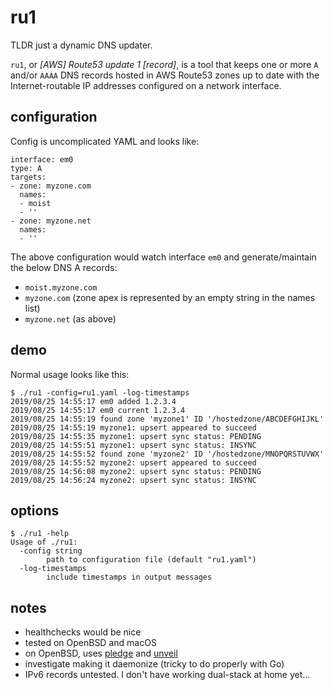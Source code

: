 # ru1

TLDR just a dynamic DNS updater.

`ru1`, or _[AWS] Route53 update 1 [record]_, is a tool that keeps one or more
`A` and/or `AAAA` DNS records hosted in AWS Route53 zones up to date with the
Internet-routable IP addresses configured on a network interface.

## configuration

Config is uncomplicated YAML and looks like:

```
interface: em0
type: A
targets:
- zone: myzone.com
  names:
  - moist
  - ''
- zone: myzone.net
  names:
  - ''
```

The above configuration would watch interface `em0` and generate/maintain the
below DNS A records:

* `moist.myzone.com`
* `myzone.com` (zone apex is represented by an empty string in the names list)
* `myzone.net` (as above)

## demo

Normal usage looks like this:

```
$ ./ru1 -config=ru1.yaml -log-timestamps
2019/08/25 14:55:17 em0 added 1.2.3.4
2019/08/25 14:55:17 em0 current 1.2.3.4
2019/08/25 14:55:19 found zone 'myzone1' ID '/hostedzone/ABCDEFGHIJKL'
2019/08/25 14:55:19 myzone1: upsert appeared to succeed
2019/08/25 14:55:35 myzone1: upsert sync status: PENDING
2019/08/25 14:55:51 myzone1: upsert sync status: INSYNC
2019/08/25 14:55:52 found zone 'myzone2' ID '/hostedzone/MNOPQRSTUVWX'
2019/08/25 14:55:52 myzone2: upsert appeared to succeed
2019/08/25 14:56:08 myzone2: upsert sync status: PENDING
2019/08/25 14:56:24 myzone2: upsert sync status: INSYNC
```

## options

```
$ ./ru1 -help
Usage of ./ru1:
  -config string
        path to configuration file (default "ru1.yaml")
  -log-timestamps
        include timestamps in output messages
```

## notes

* healthchecks would be nice
* tested on OpenBSD and macOS
* on OpenBSD, uses [pledge](https://man.openbsd.org/pledge.2)
  and [unveil](https://man.openbsd.org/unveil.2)
* investigate making it daemonize (tricky to do properly with Go)
* IPv6 records untested. I don't have working dual-stack at home yet...
